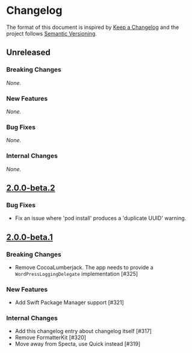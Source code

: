 # Changelog

The format of this document is inspired by [Keep a Changelog](https://keepachangelog.com/en/1.0.0/) and the project follows [Semantic Versioning](https://semver.org/spec/v2.0.0.html).

<!-- This is a comment, you won't see it when GitHub renders the Markdown file.

When releasing a new version:

1. Remove any empty section (those with `_None._`)
2. Update the `## Unreleased` header to `## [<version_number>](https://github.com/wordpress-mobile/WordPress-iOS-Shared/releases/tag/<version_number>)`
3. Add a new "Unreleased" section for the next iteration, by copy/pasting the following template:

## Unreleased

### Breaking Changes

_None._

### New Features

_None._

### Bug Fixes

_None._

### Internal Changes

_None._

-->

## Unreleased

### Breaking Changes

_None._

### New Features

_None._

### Bug Fixes

_None._

### Internal Changes

_None._

## [2.0.0-beta.2](https://github.com/wordpress-mobile/WordPress-iOS-Shared/releases/tag/2.0.0-beta.2)

### Bug Fixes

- Fix an issue where 'pod install' produces a 'duplicate UUID' warning.

## [2.0.0-beta.1](https://github.com/wordpress-mobile/WordPress-iOS-Shared/releases/tag/2.0.0-beta.1)

### Breaking Changes

- Remove CocoaLumberjack. The app needs to provide a `WordPressLoggingDelegate` implementation [#325]

### New Features

- Add Swift Package Manager support [#321]

### Internal Changes

- Add this changelog entry about changelog itself [#317]
- Remove FormatterKit [#320]
- Move away from Specta, use Quick instead [#319]
